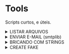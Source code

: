 # Tools
Scripts curtos, e úteis.

<details>
  <summary> LISTAR ARQUIVOS </summary><br>

O código lista todos arquivos disponiveis em uma pasta(de sua preferencia).<br>

O script le o nome dos arquivos presentes, e usando with open, armazena toda informação em um arquivo de texto.<br>

```python
import glob # Módulo glob

# PROCURA NO DIRETORIO TODOS ARQUIVOS.
listar_arquivo = glob.glob('*.*') # No trecho " glob.glob('*.*') " Existem dois asteriscos:
    # 1º Nome do Arquivo
    # 2° Nome da Extensão

with open("Lista_Nome_Arquivos.txt","w") as f:
    for linha in listar_arquivo:
        f.write(linha+"\n")
```

  Para instalar o módulo digite:<br>
  ```  $ pip install glob2  ```
  
</details>

<details>
  <summary> ENVIAR E-MAIL (smtplib)</summary><br>
  
  Envia e-mail via Python.<br>

```python
import smtplib

server = smtplib.SMTP('smtp.gmail.com:587') # GOOGLE
#server = smtplib.SMTP("smtp.live.com:587") # OUTLOOK

server.starttls()
endmail = "" # SEU ENDEREÇO DE E-MAIL 
pswd = "" # SUA SENHA
from_mail = "" # ENDEREÇO DE E-MAIL PARA ENVIO
server.login(endmail,pswd)
try: 
#cria uma variavel com o corpo da mensagem
    message = ('Variavel responsavel pelo armazenamento da mensagem')
    server.sendmail(endmail, from_mail ,message)
    print("Mensagem enviada com sucesso") 
# Caso haja queda na conexao de email, realize o login novamente    
except smtplib.SMTPServerDisconnected:
    print("Erro de conexao SMTPServerDisconnected")
    server.starttls()
    server.ehlo()
    server.login(endmail,pswd)     
```

  Para instalar o módulo digite:<br>
  ```  $ pip install smtp   ```

</details>
<details>
  <summary> BRICANDO COM STRINGS</summary><br>
  <details>
<summary>    Letreiro de LED</summary><br>
Esse código "simula" um letreiro de led.

![](Codigo_Python/Letreiro/letreiro.gif)

```python
#!/usr/local/bin/python
# -*- coding: utf-8 -*-

from os import system #
from time import sleep #

# Texto de Exemplo

texto = "Python é uma linguagem de programação de alto nível,[4] interpretada, de script, imperativa, orientada a objetos, funcional, de tipagem dinâmica e forte. Foi lançada por Guido van Rossum em 1991.[1] Atualmente possui um modelo de desenvolvimento comunitário, aberto e gerenciado pela organização sem fins lucrativos Python Software Foundation. Apesar de várias partes da linguagem possuírem padrões e especificações formais, a linguagem como um todo não é formalmente especificada. O padrão de facto é a implementação CPython. A linguagem foi projetada com a filosofia de enfatizar a importância do esforço do programador sobre o esforço computacional. Prioriza a legibilidade do código sobre a velocidade ou expressividade. Combina uma sintaxe concisa e clara com os recursos poderosos de sua biblioteca padrão e por módulos e frameworks desenvolvidos por terceiros. "

comeco = 0
fim = 30
while fim < len(texto): # Enquanto o "fim" for menor que o tamanho total do texto, faca:
	comeco += 1 # Adciona um ao começo
	fim += 1    # Adciona um ao fim
	system('clear') # Limpa a tela (Funciona melhor em um terminal)
	sleep(0.2) # Espera 0,2 segundos
	print("|{}|".format(texto[comeco:fim])) # printa o texto da variavel "comeco" a variavel "fim"
  ```
  </details>
</details>



<details>
  <summary> CREATE FAKE</summary><br>

### Esse programa tem como objetivo realizar a criação de dados falsos, a partir dos dados de criação de uma tabela.

Para utilizar o programa você deverá ter um arquivo contendo informações sobre a tabela.

As informações deverão estar da seguinte maneira:
```
Nome_da_Coluna Tipo_do_Campo(Quantidade),
Nome_da_Coluna2 Tipo_do_Campo2.
```

```
id_num INTEGER,
nm VARCHAR(20),
bl_id DECIMAL(20,4)
```

Deverá conter o nome do campo, um espaço entre o nome do campo e o tipo do campo, e caso precise o tamanho do campo. Para finalizar uma virgula no final.
Lembrando que o codigo só irá processar os dados com o tipo INTEGER, VARCHAR, DATE e DECIMAL. Caso precise que ele processe algum tipo de dado diferente dos citados, crie uma função onde será realizado uma criação de dado aleatório do jeito que você precisa, e coloque a chamada na função "grava_insert".

Dessa forma o programa poderá ler e criar dados aleatórios, sendo preciso apenas indicar o caminho do arquivo de leitura e a quantidade de linhas que deseja formar os dados. Assim você poderá testar qualquer tabela com dados inseridos, sem precisar criar os famosos "teste01", "teste". 


```python
# MODULOS
from time import gmtime, strftime
from random import uniform
from random import randint
from random import choice
import string

# LISTAS
lista_tipos = []
lista_numero = []

# TIPOS DE DADOS
def VARCHAR(data_qt):
    lista_de_letras = string.ascii_lowercase
    nome = []
    letters = string.ascii_lowercase
    nome =  (''.join(choice(letters) for i in range(0,int(data_qt))))
    return("'{}'".format(nome[0].upper()+nome[1:]))

def DECIMAL(data_qt):
    return(round(random.uniform(0,int(data_qt[0])), int(data_qt[1])))

def INTEGER():
    return(randint(0,100))

def DATE():
    data = strftime("%Y-%m-%d", gmtime())
    return("'{}'".format(data))

# FUNCAO QUE REALIZA LEITURA DA TABELA
def leitura_dados():
    with open(arquivo,"r") as file:
        print(30*"~^")
        print("\nLENDO ARQUIVO\n")
        print(30*"~^")
        for f in file:
            f = f.split(" ")
            nm_coluna = f[0]
            nm_tipo = f[1]
            try:
                nm_tipo = f[1].split("(")
                data_type = str(nm_tipo[0])
                data_qt = str(nm_tipo[1]).replace(")","")
            except:
                data_qt = 0
                pass
            lista_tipos.append((data_type.lower()).replace(",\n",""))
            try:
                data_qt = int(data_qt.replace(",\n",""))
            except:
                pass
            lista_numero.append(data_qt)
    grava_insert()

# FUNCAO QUE REALIZA A GRAVACAO DOS DADOS ALEATORIOS
def grava_insert():
    lista_de_dados = []
    print(30*"~^")
    print("\nGRAVANDO ARQUIVO\n")
    print(30*"~^")
    for indice in range(0,num_max):    
        with open(nome_table+".csv","a") as file_write:
            for c in range(len(lista_tipos)):
                if lista_tipos[c] in "decimal":
                    dados = DECIMAL(lista_numero[c])
                elif lista_tipos[c] in "varchar":
                    dados = VARCHAR(lista_numero[c])
                elif lista_tipos[c] in "integer":
                    dados = INTEGER()
                elif lista_tipos[c] in "date":
                    dados = DATE()
                else:
                    print("TIPO NÃO ENCONTRADO")
                file_write.write(str(dados))
                if c+1 != len(lista_tipos):
                    file_write.write(",")
            file_write.write("\n")
    print(30*"~^")
    print("\nTHAT'S ALL FOLKS!!!\n")
    print(30*"~^")

# INPUTS
arquivo = str(input("Digite o caminho do arquivo: "))
nome_table = str(input("Digite o Nome da Tabela: "))
num_max = int(input("Quantidade de Linhas: "))

# RUN
leitura_dados()
            
```

</details>
	  
	  





